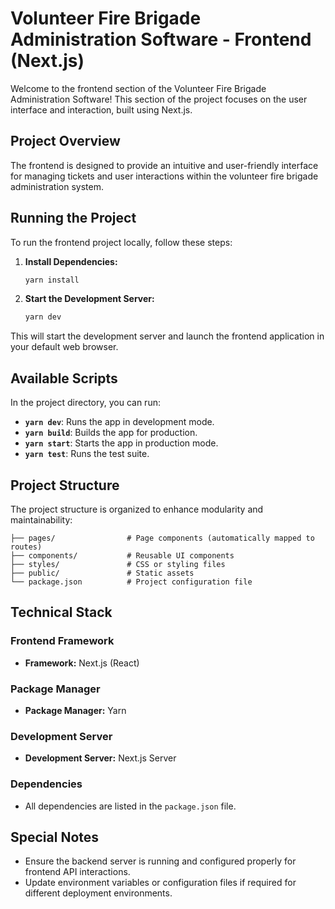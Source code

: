 # Volunteer Fire Brigade Administration Software - Frontend (Next.js)

Welcome to the frontend section of the Volunteer Fire Brigade Administration Software! This section of the project focuses on the user interface and interaction, built using Next.js.

## Project Overview

The frontend is designed to provide an intuitive and user-friendly interface for managing tickets and user interactions within the volunteer fire brigade administration system.

## Running the Project

To run the frontend project locally, follow these steps:

1. **Install Dependencies:**

   ```bash
   yarn install
   ```

2. **Start the Development Server:**
   ```bash
   yarn dev
   ```

This will start the development server and launch the frontend application in your default web browser.

## Available Scripts

In the project directory, you can run:

- **`yarn dev`**: Runs the app in development mode.
- **`yarn build`**: Builds the app for production.
- **`yarn start`**: Starts the app in production mode.
- **`yarn test`**: Runs the test suite.

## Project Structure

The project structure is organized to enhance modularity and maintainability:

```
├── pages/                # Page components (automatically mapped to routes)
├── components/           # Reusable UI components
├── styles/               # CSS or styling files
├── public/               # Static assets
└── package.json          # Project configuration file
```

## Technical Stack

### Frontend Framework

- **Framework:** Next.js (React)

### Package Manager

- **Package Manager:** Yarn

### Development Server

- **Development Server:** Next.js Server

### Dependencies

- All dependencies are listed in the `package.json` file.

## Special Notes

- Ensure the backend server is running and configured properly for frontend API interactions.
- Update environment variables or configuration files if required for different deployment environments.
